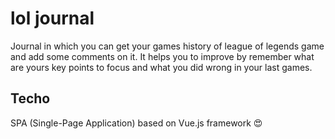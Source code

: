 # lol journal

Journal in which you can get your games history of league of legends game and add some comments on it.
It helps you to improve by remember what are yours key points to focus and what you did wrong in your last games.

## Techo

SPA (Single-Page Application) based on Vue.js framework :heart_eyes:
